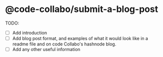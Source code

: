 # @code-collabo/submit-a-blog-post

TODO:
- [ ] Add introduction
- [ ] Add blog post format, and examples of what it would look like in a readme file and on code Collabo's hashnode blog.
- [ ] Add any other useful information
